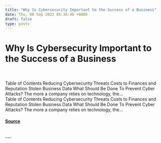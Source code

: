 ```yaml
---
title: "Why Is Cybersecurity Important to the Success of a Business"
date: Thu, 08 Sep 2022 05:34:48 +0000
draft: false
type: posts
---
```

# Why Is Cybersecurity Important to the Success of a Business

<br/>

<br/>
Table of Contents Reducing Cybersecurity Threats Costs to Finances and Reputation Stolen Business Data What Should Be Done To Prevent Cyber Attacks? The more a company relies on technology, the...
<br/>
Table of Contents Reducing Cybersecurity Threats Costs to Finances and Reputation Stolen Business Data What Should Be Done To Prevent Cyber Attacks? The more a company relies on technology, the...

#### [Source](https://cyberhunter.solutions/why-is-cybersecurity-important-to-the-success-of-a-business/)

<br/>
---
